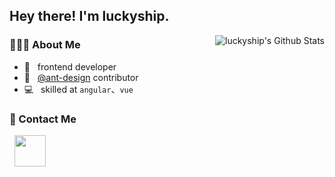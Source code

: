 <h2> Hey there! I'm luckyship.</h2>

<img align="right" src="https://github-readme-stats.vercel.app/api?username=luckyship&include_all_commits=true&count_private=true&show_icons=true&theme=tokyonight" alt="luckyship's Github Stats">

<h3> 👨🏻‍💻 About Me </h3>

- 🔭 &nbsp; frontend developer
- 🌱 &nbsp; [@ant-design](https://github.com/NG-ZORRO/ng-zorro-antd) contributor
- 💻 &nbsp; skilled at `angular`、`vue`
<h3>🤔 Contact Me</h3>

&nbsp; <a href="mailto:304093931@qq.com" target="_blank" rel="noopener noreferrer"><img src="https://img.icons8.com/plasticine/100/000000/gmail.png"  width="50" /></a>
